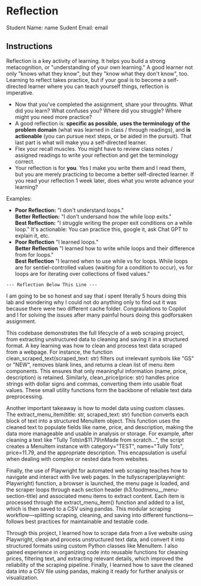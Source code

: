 # Reflection

Student Name:  name
Sudent Email:  email

## Instructions

Reflection is a key activity of learning. It helps you build a strong metacognition, or "understanding of your own learning." A good learner not only "knows what they know", but they "know what they don't know", too. Learning to reflect takes practice, but if your goal is to become a self-directed learner where you can teach yourself things, reflection is imperative.

- Now that you've completed the assignment, share your throughts. What did you learn? What confuses you? Where did you struggle? Where might you need more practice?
- A good reflection is: **specific as possible**,  **uses the terminology of the problem domain** (what was learned in class / through readings), and **is actionable** (you can pursue next steps, or be aided in the pursuit). That last part is what will make you a self-directed learner.
- Flex your recall muscles. You might have to review class notes / assigned readings to write your reflection and get the terminology correct.
- Your reflection is for **you**. Yes I make you write them and I read them, but you are merely practicing to become a better self-directed learner. If you read your reflection 1 week later, does what you wrote advance your learning?

Examples:

- **Poor Reflection:**  "I don't understand loops."   
**Better Reflection:** "I don't undersand how the while loop exits."   
**Best Reflection:** "I struggle writing the proper exit conditions on a while loop." It's actionable: You can practice this, google it, ask Chat GPT to explain it, etc. 
-  **Poor Reflection** "I learned loops."   
**Better Reflection** "I learned how to write while loops and their difference from for loops."   
**Best Reflection** "I learned when to use while vs for loops. While loops are for sentiel-controlled values (waiting for a condition to occur), vs for loops are for iterating over collections of fixed values."

`--- Reflection Below This Line ---`

I am going to be so honest and say that i spent literally 5 hours doing this lab and wondering why I could not do anything only to find out it was because there were two different cache folder. Congraulations to Copilot and I for solving the issues after many painful hours doing this godforsaken assignment. 

This codebase demonstrates the full lifecycle of a web scraping project, from extracting unstructured data to cleaning and saving it in a structured format. A key learning was how to clean and process text data scraped from a webpage. For instance, the function clean_scraped_text(scraped_text: str) filters out irrelevant symbols like "GS" or "NEW", removes blank lines, and returns a clean list of menu item components. This ensures that only meaningful information (name, price, description) is retained. Similarly, clean_price(price: str) handles price strings with dollar signs and commas, converting them into usable float values. These small utility functions form the backbone of reliable text data preprocessing.

Another important takeaway is how to model data using custom classes. The extract_menu_item(title: str, scraped_text: str) function converts each block of text into a structured MenuItem object. This function uses the cleaned text to populate fields like name, price, and description, making the data more manageable and usable in analysis or storage. For example, after cleaning a text like "Tully Tots\n$11.79\nMade from scratch...", the script creates a MenuItem instance with category="TEST", name="Tully Tots", price=11.79, and the appropriate description. This encapsulation is useful when dealing with complex or nested data from websites.

Finally, the use of Playwright for automated web scraping teaches how to navigate and interact with live web pages. In the tullyscraper(playwright: Playwright) function, a browser is launched, the menu page is loaded, and the scraper loops through each section header (h3.foodmenu__menu-section-title) and associated menu items to extract content. Each item is processed through the extract_menu_item() function and added to a list, which is then saved to a CSV using pandas. This modular scraping workflow—splitting scraping, cleaning, and saving into different functions—follows best practices for maintainable and testable code. 

Through this project, I learned how to scrape data from a live website using Playwright, clean and process unstructured text data, and convert it into structured formats using custom Python classes like MenuItem. I also gained experience in organizing code into reusable functions for cleaning prices, filtering text, and extracting relevant details, which improved the reliability of the scraping pipeline. Finally, I learned how to save the cleaned data into a CSV file using pandas, making it ready for further analysis or visualization.